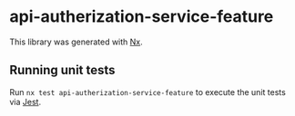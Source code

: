 # api-autherization-service-feature

This library was generated with [Nx](https://nx.dev).

## Running unit tests

Run `nx test api-autherization-service-feature` to execute the unit tests via [Jest](https://jestjs.io).

